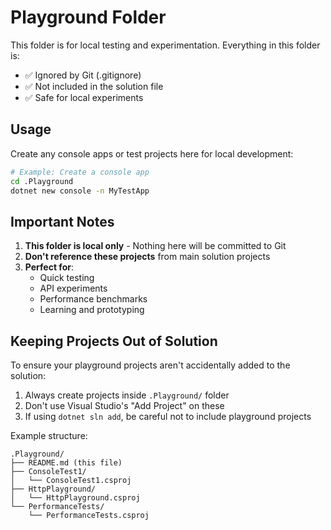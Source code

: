 # Playground Folder

This folder is for local testing and experimentation. Everything in this folder is:
- ✅ Ignored by Git (.gitignore)
- ✅ Not included in the solution file
- ✅ Safe for local experiments

## Usage

Create any console apps or test projects here for local development:

```bash
# Example: Create a console app
cd .Playground
dotnet new console -n MyTestApp
```

## Important Notes

1. **This folder is local only** - Nothing here will be committed to Git
2. **Don't reference these projects** from main solution projects
3. **Perfect for**:
   - Quick testing
   - API experiments
   - Performance benchmarks
   - Learning and prototyping

## Keeping Projects Out of Solution

To ensure your playground projects aren't accidentally added to the solution:

1. Always create projects inside `.Playground/` folder
2. Don't use Visual Studio's "Add Project" on these
3. If using `dotnet sln add`, be careful not to include playground projects

Example structure:
```
.Playground/
├── README.md (this file)
├── ConsoleTest1/
│   └── ConsoleTest1.csproj
├── HttpPlayground/
│   └── HttpPlayground.csproj
└── PerformanceTests/
    └── PerformanceTests.csproj
```